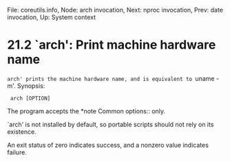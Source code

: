 File: coreutils.info,  Node: arch invocation,  Next: nproc invocation,  Prev: date invocation,  Up: System context

21.2 `arch': Print machine hardware name
========================================

`arch' prints the machine hardware name, and is equivalent to `uname
-m'.  Synopsis:

     arch [OPTION]

   The program accepts the *note Common options:: only.

   `arch' is not installed by default, so portable scripts should not
rely on its existence.

   An exit status of zero indicates success, and a nonzero value
indicates failure.

